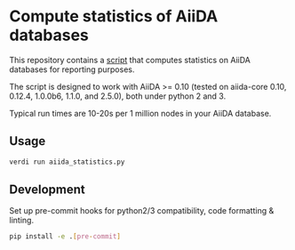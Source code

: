 # Compute statistics of AiiDA databases

This repository contains a [script](https://raw.githubusercontent.com/aiidateam/aiida-statistics-query/master/aiida_statistics.py) that computes statistics on AiiDA databases for reporting purposes.

The script is designed to work with AiiDA >= 0.10 (tested on aiida-core 0.10, 0.12.4, 1.0.0b6, 1.1.0, and 2.5.0), both under python 2 and 3.

Typical run times are 10-20s per 1 million nodes in your AiiDA database.

## Usage

```bash
verdi run aiida_statistics.py
```

## Development

Set up pre-commit hooks for python2/3 compatibility, code formatting & linting.

```bash
pip install -e .[pre-commit]
```
